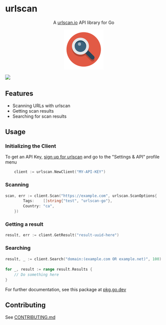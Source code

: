 # urlscan
<div align="center">
A <a href="https://urlscan.io">urlscan.io</a> API library for Go

![urlscan logo](assets/logo.png)
</div>

<img src="https://img.shields.io/github/go-mod/go-version/existentiality/urlscan">


## Features
* Scanning URLs with urlscan
* Getting scan results
* Searching for scan results

## Usage

### Initializing the Client
To get an API Key, [sign up for urlscan](https://urlscan.io/user/signup/) and go to the "Settings & API" profile menu
```go
    client := urlscan.NewClient("MY-API-KEY")
```

### Scanning
```go
scan, err := client.Scan("https://example.com", urlscan.ScanOptions{
		Tags:    []string{"test", "urlscan-go"},
		Country: "ca",
	})
```

### Getting a result
```go
result, err := client.GetResult("result-uuid-here")
```

### Searching
```go
result, _ := client.Search("domain:(example.com OR example.net)", 100)

for _, result := range result.Results {
	// Do something here
}
```

For further documentation, see this package at [pkg.go.dev](https://pkg.go.dev/github.com/existentiality/urlscan#readme-urlscan)

## Contributing
See [CONTRIBUTING.md](/CONTRIBUTING.md)